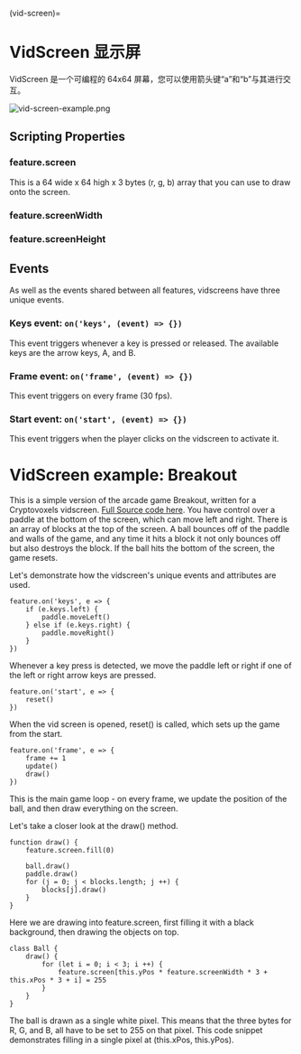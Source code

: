 (vid-screen)=
# VidScreen 显示屏

VidScreen 是一个可编程的 64x64 屏幕，您可以使用箭头键“a”和“b”与其进行交互。

![vid-screen-example.png](https://wiki.cryptovoxels.com/vid-screen-example.png)

## Scripting Properties

### feature.screen

This is a 64 wide x 64 high x 3 bytes (r, g, b) array that you can use to draw onto the screen.

### feature.screenWidth

### feature.screenHeight

## Events

As well as the events shared between all features, vidscreens have three unique events.

### Keys event: `on('keys', (event) => {})`

This event triggers whenever a key is pressed or released. The available keys are the arrow keys, A, and B.

### Frame event: `on('frame', (event) => {})`

This event triggers on every frame (30 fps).

### Start event: `on('start', (event) => {})`

This event triggers when the player clicks on the vidscreen to activate it.

# VidScreen example: Breakout

This is a simple version of the arcade game Breakout, written for a Cryptovoxels vidscreen. [Full Source code here](https://gist.github.com/moritree/5970fca2a61b3dab1179467a6ffcbe07). You have control over a paddle at the bottom of the screen, which can move left and right. There is an array of blocks at the top of the screen. A ball bounces off of the paddle and walls of the game, and any time it hits a block it not only bounces off but also destroys the block. If the ball hits the bottom of the screen, the game resets.

Let's demonstrate how the vidscreen's unique events and attributes are used.

```
feature.on('keys', e => {
    if (e.keys.left) {
        paddle.moveLeft()
    } else if (e.keys.right) {
        paddle.moveRight()
    }
})
```

Whenever a key press is detected, we move the paddle left or right if one of the left or right arrow keys are pressed.

```
feature.on('start', e => {
    reset()
})
```

When the vid screen is opened, reset() is called, which sets up the game from the start.

```
feature.on('frame', e => {
    frame += 1
    update()
    draw()
})
```

This is the main game loop - on every frame, we update the position of the ball, and then draw everything on the screen.

Let's take a closer look at the draw() method.

```
function draw() {
    feature.screen.fill(0)

    ball.draw()
    paddle.draw()
    for (j = 0; j < blocks.length; j ++) {
        blocks[j].draw()
    }
}
```

Here we are drawing into feature.screen, first filling it with a black background, then drawing the objects on top.

```
class Ball {
    draw() {
        for (let i = 0; i < 3; i ++) {
            feature.screen[this.yPos * feature.screenWidth * 3 + this.xPos * 3 + i] = 255
        }
    }
}
```

The ball is drawn as a single white pixel. This means that the three bytes for R, G, and B, all have to be set to 255 on that pixel. This code snippet demonstrates filling in a single pixel at (this.xPos, this.yPos).